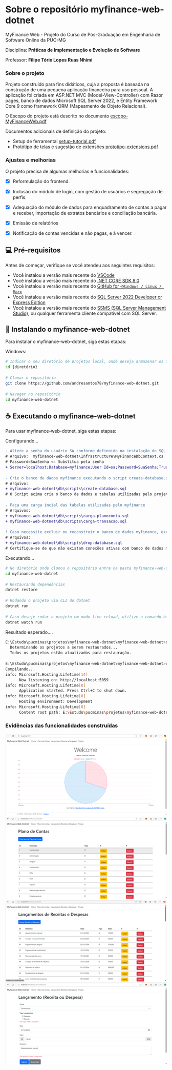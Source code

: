 # Sobre o repositório myfinance-web-dotnet
MyFinance Web - Projeto do Curso de Pós-Graduação em Engenharia de Software Online da PUC-MG

Disciplina: **Práticas de Implementação e Evolução de Software**

Professor: **Filipe Tório Lopes Ruas Nhimi**

### Sobre o projeto

Projeto construído para fins didáticos, cuja a proposta é baseada na construção de uma pequena aplicação financeira para uso pessoal. A aplicação foi criada em ASP.NET MVC (Model-View-Controller) com Razor pages, banco de dados Microsoft SQL Server 2022, e Entity Framework Core 9 como framework ORM (Mapeamento de Objeto Relacional).

O Escopo do projeto está descrito no documento [escopo-MyFinanceWeb.pdf](./myfinance-web-dotnet/docs/escopo-MyFinanceWeb.pdf)

Documentos adicionais de definição do projeto:
- Setup de ferramental [setup-tutorial.pdf](./myfinance-web-dotnet/docs/setup-tutorial.pdf)
- Protótipo de telas e sugestão de extensões [prototipo-extensions.pdf](./myfinance-web-dotnet/docs/prototipo-extensions.pdf)

### Ajustes e melhorias

O projeto precisa de algumas melhorias e funcionalidades:

- [x] Reformulação do frontend.
- [x] Inclusão do módulo de login, com gestão de usuários e segregação de perfis.
- [x] Adequação do módulo de dados para enquadramento de contas a pagar e receber, importação de extratos bancários e conciliação bancária.
- [x] Emissão de relatórios
- [x] Notificação de contas vencidas e não pagas, e à vencer.


## 💻 Pré-requisitos

Antes de começar, verifique se você atendeu aos seguintes requisitos:
<!---Estes são apenas requisitos de exemplo. Adicionar, duplicar ou remover conforme necessário--->
* Você instalou a versão mais recente do [VSCode](https://code.visualstudio.com/download)
* Você instalou a versão mais recente do [.NET CORE SDK 8.0](https://dotnet.microsoft.com/en-us/download)
* Você instalou a versão mais recente do [GitHub for `<Windows / Linux / Mac>`](https://desktop.github.com/)
* Você instalou a versão mais recente do [SQL Server 2022 Developer or Express Edition](https://www.microsoft.com/pt-br/sql-server/sql-server-downloads)
* Você instalou a versão mais recente do [SSMS (SQL Server Management Studio)](https://aka.ms/ssmsfullsetup), ou qualquer ferramenta cliente compatível com SQL Server.

## 🚀 Instalando o myfinance-web-dotnet

Para instalar o myfinance-web-dotnet, siga estas etapas:

Windows:
```bash
# Indicar o seu diretório de projetos local, onde deseja armazenar os fontes.
cd {diretório}

# Clonar o repositório
git clone https://github.com/andresantos78/myfinance-web-dotnet.git

# Navegar no repositório
cd myfinance-web-dotnet
```

## ☕ Executando o myfinance-web-dotnet

Para usar myfinance-web-dotnet, siga estas etapas:

Configurando...

```diff
- Altere a senha do usuário SA conforme definnido na instalação do SQL Server
# Arquivo:  myfinance-web-dotnet\Infrastructure\MyFinanceDbContext.cs
# Password=SuaSenha <- Substitua pela senha
+ Server=localhost;Database=myfinance;User Id=sa;Password=SuaSenha;Trusted_Connection=False;TrustServerCertificate=True;Timeout=60;

- Crie o banco de dados myfinance executando o script create-database.sql
# Arquivo:
+ myfinance-web-dotnet\db\scripts\create-database.sql
# O Script acima cria o banco de dados e tabelas utilizadas pelo projeto

- Faça uma carga incial das tabelas utilizadas pelo myfinance
# Arquivos:
+ myfinance-web-dotnet\db\scripts\carga-planoconta.sql
+ myfinance-web-dotnet\db\scripts\carga-transacao.sql

! Caso necessite excluir ou reconstruir o banco de dados myfinance, execute o script drop-datase.sql
# Arquivos:
+ myfinance-web-dotnet\db\scripts\drop-database.sql
# Certifique-se de que não existam conexões ativas com banco de dados myfinance antes de executar esse script.

```

Executando...

```bash
# No diretório onde clonou o repositório entre na pasta myfinance-web-dotnet.
cd myfinance-web-dotnet

# Restaurando dependências
dotnet restore

# Rodando o projeto via CLI do dotnet 
dotnet run

# Caso deseje rodar o projeto em modo live reload, utilize o comando baixo.
dotnet watch run
```

Resultado esperado....

```bash
E:\Estudo\pucminas\projetos\myfinance-web-dotnet\myfinance-web-dotnet>dotnet restore
  Determinando os projetos a serem restaurados...
  Todos os projetos estão atualizados para restauração.

E:\Estudo\pucminas\projetos\myfinance-web-dotnet\myfinance-web-dotnet>dotnet run
Compilando...
info: Microsoft.Hosting.Lifetime[14]
      Now listening on: http://localhost:5059
info: Microsoft.Hosting.Lifetime[0]
      Application started. Press Ctrl+C to shut down.
info: Microsoft.Hosting.Lifetime[0]
      Hosting environment: Development
info: Microsoft.Hosting.Lifetime[0]
      Content root path: E:\Estudo\pucminas\projetos\myfinance-web-dotnet\myfinance-web-dotnet
```

### Evidências das funcionalidades construídas 

![Tela Principal](./myfinance-web-dotnet/docs/images/tela-principal.png)
![Tela Plano de Contas](./myfinance-web-dotnet/docs/images/tela-plano-contas.png)
![Tela Transações](./myfinance-web-dotnet/docs/images/tela-lancamentos.png)
![Tela Transações (Inclusão/Alteração)](./myfinance-web-dotnet/docs/images/tela-lancamentos-add-change.png)
